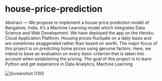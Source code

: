 # house-price-prediction
Abstract — We propose to implement a house price prediction model of Bangalore, India. It’s a Machine
Learning model which integrates Data Science and Web Development. We have deployed the app on the Heroku
Cloud Application Platform. Housing prices fluctuate on a daily basis and are sometimes exaggerated rather than
based on worth. The major focus of this project is on predicting home prices using genuine factors. Here, we
intend to base an evaluation on every basic criterion that is taken into account when establishing the pricing.
The goal of this project is to learn Python and get experience in Data Analytics, Machine Learning

![Screenshot (130)](https://user-images.githubusercontent.com/99119200/172817747-3ce31f06-a418-4df8-b1d3-de7e31f277f5.png)
